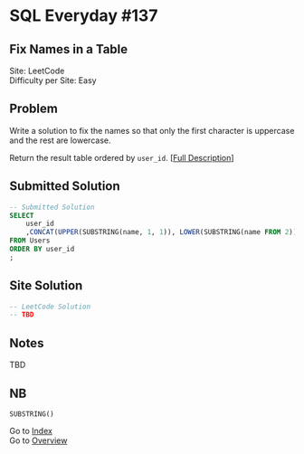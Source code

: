# SQL Everyday \#137

## Fix Names in a Table

Site: LeetCode\
Difficulty per Site: Easy

## Problem

Write a solution to fix the names so that only the first character is uppercase and the rest are lowercase.

Return the result table ordered by `user_id`. [[Full Description](https://leetcode.com/problems/fix-names-in-a-table/description/)]

## Submitted Solution

```sql
-- Submitted Solution
SELECT 
    user_id
    ,CONCAT(UPPER(SUBSTRING(name, 1, 1)), LOWER(SUBSTRING(name FROM 2))) AS name
FROM Users
ORDER BY user_id
;
```

## Site Solution

```sql
-- LeetCode Solution 
-- TBD
```

## Notes

TBD

## NB

`SUBSTRING()`

Go to [Index](../?tab=readme-ov-file#index)\
Go to [Overview](../?tab=readme-ov-file)

